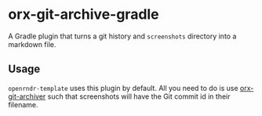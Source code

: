 # orx-git-archive-gradle

A Gradle plugin that turns a git history and `screenshots` directory into a markdown file.

## Usage

`openrndr-template` uses this plugin by default. All you need to do is use [orx-git-archiver](../orx-git-archiver) such
that screenshots will have the Git commit id in their filename.

